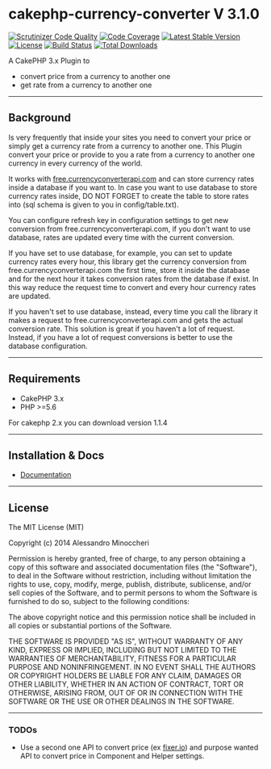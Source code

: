 cakephp-currency-converter V 3.1.0
==============================

[![Scrutinizer Code Quality](https://scrutinizer-ci.com/g/AlessandroMinoccheri/cakephp-currency-converter/badges/quality-score.png?b=master)](https://scrutinizer-ci.com/g/AlessandroMinoccheri/cakephp-currency-converter/?branch=master)
[![Code Coverage](https://scrutinizer-ci.com/g/AlessandroMinoccheri/cakephp-currency-converter/badges/coverage.png?b=master)](https://scrutinizer-ci.com/g/AlessandroMinoccheri/cakephp-currency-converter/?branch=master)
[![Latest Stable Version](https://poser.pugx.org/alessandrominoccheri/cakephp-currency-converter/v/stable.svg)](https://packagist.org/packages/alessandrominoccheri/cakephp-currency-converter)
[![License](https://poser.pugx.org/alessandrominoccheri/cakephp-currency-converter/license.svg)](https://packagist.org/packages/alessandrominoccheri/cakephp-currency-converter)
[![Build Status](https://api.travis-ci.org/AlessandroMinoccheri/cakephp-currency-converter.png)](https://travis-ci.org/AlessandroMinoccheri/cakephp-currency-converter)
[![Total Downloads](https://poser.pugx.org/alessandrominoccheri/cakephp-currency-converter/d/total.png)](https://packagist.org/packages/alessandrominoccheri/cakephp-currency-converter)

A CakePHP 3.x Plugin to
- convert price from a currency to another one
- get rate from a currency to another one

---

## Background

Is very frequently that inside your sites you need to convert your price or simply get a currency rate from a currency to another one.
This Plugin convert your price or provide to you a rate from a currency to another one currency in every currency of the world.

It works with [free.currencyconverterapi.com](https://free.currencyconverterapi.com/) and can store currency rates inside a database if you want to. In case you want to use database to store currency rates inside, DO NOT FORGET to create the table to store rates into (sql schema is given to you in config/table.txt).

You can configure refresh key in configuration settings to get new conversion from free.currencyconverterapi.com, if you don't want to use database, rates are updated every time with the current conversion.

If you have set to use database, for example, you can set to update currency rates every hour, this library get the currency conversion from free.currencyconverterapi.com the first time, store it inside the database and for the next hour it takes conversion rates from the database if exist.
In this way reduce the request time to convert and every hour currency rates are updated.

If you haven't set to use database, instead, every time you call the library it makes a request to free.currencyconverterapi.com and gets the actual conversion rate. This solution is great if you haven't a lot of request. Instead, if you have a lot of request conversions is better to use the database configuration.

---

## Requirements

* CakePHP 3.x
* PHP >=5.6

For cakephp 2.x you can download version 1.1.4

---

## Installation & Docs

- [Documentation](docs/README.md)

---

## License

The MIT License (MIT)

Copyright (c) 2014 Alessandro Minoccheri

Permission is hereby granted, free of charge, to any person obtaining a copy of this software and associated documentation files (the "Software"), to deal in the Software without restriction, including without limitation the rights to use, copy, modify, merge, publish, distribute, sublicense, and/or sell copies of the Software, and to permit persons to whom the Software is furnished to do so, subject to the following conditions:

The above copyright notice and this permission notice shall be included in all copies or substantial portions of the Software.

THE SOFTWARE IS PROVIDED "AS IS", WITHOUT WARRANTY OF ANY KIND, EXPRESS OR IMPLIED, INCLUDING BUT NOT LIMITED TO THE WARRANTIES OF MERCHANTABILITY, FITNESS FOR A PARTICULAR PURPOSE AND NONINFRINGEMENT. IN NO EVENT SHALL THE AUTHORS OR COPYRIGHT HOLDERS BE LIABLE FOR ANY CLAIM, DAMAGES OR OTHER LIABILITY, WHETHER IN AN ACTION OF CONTRACT, TORT OR OTHERWISE, ARISING FROM, OUT OF OR IN CONNECTION WITH THE SOFTWARE OR THE USE OR OTHER DEALINGS IN THE SOFTWARE.

---

### TODOs

* Use a second one API to convert price (ex [fixer.io](https://fixer.io/)) and purpose wanted API to convert price in Component and Helper settings.

